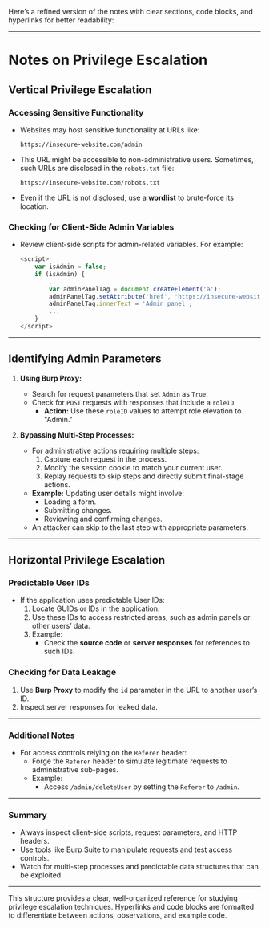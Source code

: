 Here’s a refined version of the notes with clear sections, code blocks, and hyperlinks for better readability:

---

# Notes on Privilege Escalation

## Vertical Privilege Escalation

### Accessing Sensitive Functionality
- Websites may host sensitive functionality at URLs like:
  ```
  https://insecure-website.com/admin
  ```
- This URL might be accessible to non-administrative users. Sometimes, such URLs are disclosed in the `robots.txt` file:
  ```
  https://insecure-website.com/robots.txt
  ```
- Even if the URL is not disclosed, use a **wordlist** to brute-force its location.

### Checking for Client-Side Admin Variables
- Review client-side scripts for admin-related variables. For example:
  ```javascript
  <script>
      var isAdmin = false;
      if (isAdmin) {
          ...
          var adminPanelTag = document.createElement('a');
          adminPanelTag.setAttribute('href', 'https://insecure-website.com/administrator-panel-yb556');
          adminPanelTag.innerText = 'Admin panel';
          ...
      }
  </script>
  ```

---

## Identifying Admin Parameters
1. **Using Burp Proxy:**
   - Search for request parameters that set `Admin` as `True`.
   - Check for `POST` requests with responses that include a `roleID`. 
     - **Action:** Use these `roleID` values to attempt role elevation to "Admin."

2. **Bypassing Multi-Step Processes:**
   - For administrative actions requiring multiple steps:
     1. Capture each request in the process.
     2. Modify the session cookie to match your current user.
     3. Replay requests to skip steps and directly submit final-stage actions.
   - **Example:** Updating user details might involve:
     - Loading a form.
     - Submitting changes.
     - Reviewing and confirming changes.
   - An attacker can skip to the last step with appropriate parameters.

---

## Horizontal Privilege Escalation

### Predictable User IDs
- If the application uses predictable User IDs:
  1. Locate GUIDs or IDs in the application.
  2. Use these IDs to access restricted areas, such as admin panels or other users’ data.
  3. Example:
     - Check the **source code** or **server responses** for references to such IDs.

### Checking for Data Leakage
1. Use **Burp Proxy** to modify the `id` parameter in the URL to another user’s ID.
2. Inspect server responses for leaked data.

---

### Additional Notes
- For access controls relying on the `Referer` header:
  - Forge the `Referer` header to simulate legitimate requests to administrative sub-pages.
  - Example:
    - Access `/admin/deleteUser` by setting the `Referer` to `/admin`.

---

### Summary
- Always inspect client-side scripts, request parameters, and HTTP headers.
- Use tools like Burp Suite to manipulate requests and test access controls.
- Watch for multi-step processes and predictable data structures that can be exploited.

--- 

This structure provides a clear, well-organized reference for studying privilege escalation techniques. Hyperlinks and code blocks are formatted to differentiate between actions, observations, and example code.